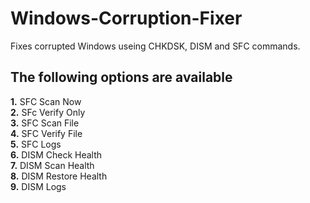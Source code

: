 # Windows-Corruption-Fixer
Fixes corrupted Windows useing CHKDSK, DISM and SFC commands.
## The following options are available
**1.** SFC Scan Now  
**2.** SFc Verify Only  
**3.** SFC Scan File  
**4.** SFC Verify File  
**5.** SFC Logs  
**6.** DISM Check Health  
**7.** DISM Scan Health  
**8.** DISM Restore Health  
**9.** DISM Logs
